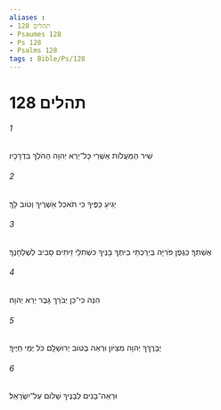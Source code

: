```yaml
---
aliases : 
- תהלים 128
- Psaumes 128
- Ps 128
- Psalms 128
tags : Bible/Ps/128
---
```


# תהלים 128

###### 1
שִׁיר הַמַּעֲלֹות אַשְׁרֵי כָּל־יְרֵא יְהוָה הַהֹלֵךְ בִּדְרָכָיו׃
###### 2
יְגִיעַ כַּפֶּיךָ כִּי תֹאכֵל אַשְׁרֶיךָ וְטֹוב לָךְ׃
###### 3
אֶשְׁתְּךָ׃ כְּגֶפֶן פֹּרִיָּה בְּיַרְכְּתֵי בֵיתֶךָ בָּנֶיךָ כִּשְׁתִלֵי זֵיתִים סָבִיב לְשֻׁלְחָנֶךָ׃
###### 4
הִנֵּה כִי־כֵן יְבֹרַךְ גָּבֶר יְרֵא יְהוָה׃
###### 5
יְבָרֶךְךָ יְהוָה מִצִּיֹּון וּרְאֵה בְּטוּב יְרוּשָׁלִָם כֹּל יְמֵי חַיֶּיךָ׃
###### 6
וּרְאֵה־בָנִים לְבָנֶיךָ שָׁלֹום עַל־יִשְׂרָאֵל׃
